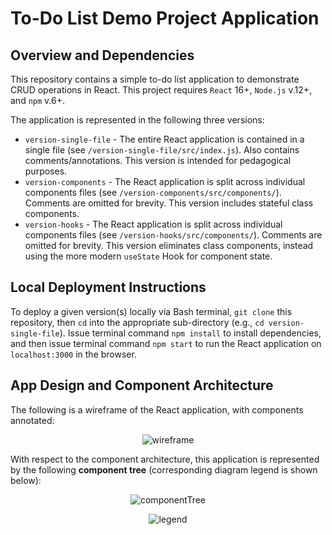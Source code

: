 # To-Do List Demo Project Application

## Overview and Dependencies

This repository contains a simple to-do list application to demonstrate CRUD operations in React. This project requires `React` 16+, `Node.js` v.12+, and `npm` v.6+.

The application is represented in the following three versions:
* `version-single-file` - The entire React application is contained in a single file (see `/version-single-file/src/index.js`). Also contains comments/annotations. This version is intended for pedagogical purposes.
* `version-components` - The React application is split across individual components files (see `/version-components/src/components/`). Comments are omitted for brevity. This version includes stateful class components.
* `version-hooks` - The React application is split across individual components files (see `/version-hooks/src/components/`). Comments are omitted for brevity. This version eliminates class components, instead using the more modern `useState` Hook for component state.

## Local Deployment Instructions

To deploy a given version(s) locally via Bash terminal, `git clone` this repository, then `cd` into the appropriate sub-directory (e.g., `cd version-single-file`). Issue terminal command `npm install` to install dependencies, and then issue terminal command `npm start` to run the React application on `localhost:3000` in the browser.

## App Design and Component Architecture

The following is a wireframe of the React application, with components annotated:

<p align="center">
<img src="https://github.com/awpala/todo-list-demos/blob/main/assets/wireframe.png" alt="wireframe">
</p>

With respect to the component architecture, this application is represented by the following **component tree** (corresponding diagram legend is shown below):

<p align="center">
<img src="https://github.com/awpala/todo-list-demos/blob/main/assets/componentTree.png" alt="componentTree">
</p>

<p align="center">
<img src="https://github.com/awpala/todo-list-demos/blob/main/assets/legend.png" alt="legend">
</p>
